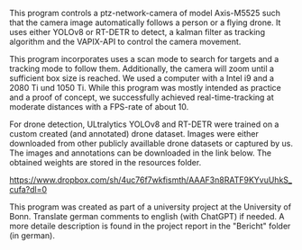 This program controls a ptz-network-camera of model Axis-M5525 such that the camera image automatically follows a person or a flying drone. It uses either YOLOv8 or RT-DETR to detect, a kalman filter as tracking algorithm and the VAPIX-API to control the camera movement.

This program incorporates uses a scan mode to search for targets and a tracking mode to follow them. Additionally, the camera will zoom until a sufficient box size is reached. We used a computer with a Intel i9 and a 2080 Ti und 1050 Ti. While this program was mostly intended as practice and a proof of concept, we successfully achieved real-time-tracking at moderate distances with a FPS-rate of about 10. 

For drone detection, ULtralytics YOLOv8 and RT-DETR were trained on a custom created (and annotated) drone dataset. Images were either downloaded from other publicly availlable drone datasets or
captured by us. The images and annotations can be downloaded in the link below. The obtained weights are stored in the resources folder.

https://www.dropbox.com/sh/4uc76f7wkfismth/AAAF3n8RATF9KYvuUhkS_cufa?dl=0


This program was created as part of a university project at the University of Bonn. Translate german comments to english (with ChatGPT) if needed. A more detaile description is found in the project report in the "Bericht" folder (in german).

